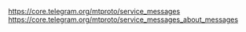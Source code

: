 https://core.telegram.org/mtproto/service_messages
https://core.telegram.org/mtproto/service_messages_about_messages
